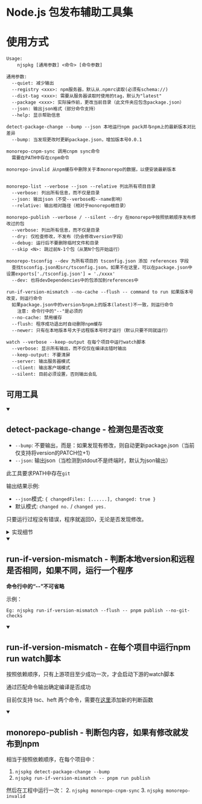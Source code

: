 # Node.js 包发布辅助工具集

# 使用方式

```text id="usage"
Usage:
    njspkg [通用参数] <命令> [命令参数]

通用参数:
  --quiet: 减少输出
  --registry <xxx>: npm服务器，默认从.npmrc读取(必须有schema://)
  --dist-tag <xxx>: 需要从服务器读取时使用的tag，默认为"latest"
  --package <xxx>: 实际操作前，更改当前目录（此文件夹应包含package.json）
  --json: 输出json格式（部分命令支持）
  --help: 显示帮助信息

detect-package-change --bump --json 本地运行npm pack并与npm上的最新版本对比差异
  --bump: 当发现更改时更新package.json，增加版本号0.0.1

monorepo-cnpm-sync 调用cnpm sync命令
  需要在PATH中存在cnpm命令

monorepo-invalid 从npm缓存中删除关于本monorepo的数据，以便安装最新版本
  

monorepo-list --verbose --json --relative 列出所有项目目录
  --verbose: 列出所有信息，而不仅是目录
  --json: 输出json（不受--verbose和--name影响）
  --relative: 输出相对路径（相对于monorepo根目录）

monorepo-publish --verbose / --silent --dry 在monorepo中按照依赖顺序发布修改过的包
  --verbose: 列出所有信息，而不仅是目录
  --dry: 仅检查修改，不发布（仍会修改version字段）
  --debug: 运行后不要删除临时文件和目录
  --skip <N>: 跳过前N-1个包（从第N个包开始运行）

monorepo-tsconfig --dev 为所有项目的 tsconfig.json 添加 references 字段
  查找tsconfig.json和src/tsconfig.json。如果不在这里，可以在package.json中设置exports['./tsconfig.json'] = './xxxx'
  --dev: 也将devDependencies中的包添加到references中

run-if-version-mismatch --no-cache --flush -- command to run 如果版本号改变，则运行命令
  如果package.json中的version与npm上的版本(latest)不一致，则运行命令
    注意: 命令行中的"--"是必须的
  --no-cache: 禁用缓存
  --flush: 程序成功退出时自动删除npm缓存
  --newer: 只有在本地版本号大于远程版本号时才运行（默认只要不同就运行）

watch --verbose --keep-output 在每个项目中运行watch脚本
  --verbose: 显示所有输出，而不仅仅在编译出错时输出
  --keep-output: 不要清屏
  --server: 输出服务器模式
  --client: 输出客户端模式
  --silent: 目前必须设置，否则输出会乱
```


## 可用工具

<details open>
<summary><h2>detect-package-change - 检测包是否改变</h2></summary>

-   `--bump`: 不要输出，而是：如果发现有修改，则自动更新package.json（当前仅支持将version的PATCH位+1）
-   `--json`: 输出json（当检测到stdout不是终端时，默认为json输出）

此工具要求PATH中存在`git`

输出结果示例:

-   `--json`模式: `{ changedFiles: [......], changed: true }`
-   默认模式: `changed no.` / `changed yes.`

只要运行过程没有错误，程序就返回0，无论是否发现修改。

<details>
  <summary>实现细节</summary>
  
1. 调用`npm-registry-fetch`包，从npm下载最新的`package.json`，它支持标准http缓存和代理设置
1. 和本地的`package.json`比较`version`字段
    - 如果本地版本号大于远程，则直接判定为`有修改`
1. 从npm下载dist.tarball指定的压缩包，解压到一个临时目录中
1. 在包目录中运行`npm pack`（也支持pnpm）得到压缩包
1. 检查两个压缩包是否相同
	1. 在临时目录中初始化git仓库
	1. 立即提交前面解压结果
	1. 将打包结果覆盖到同一个目录中
	1. 再次提交
	1. 检查`git log`输出的内容（强制LANG=C）
		- 如果没有任何修改，则判定为`无修改`
1. 如果有`--bump`，调用`semver`修改`package.json`中的`version`字段
2. 否则输出`有修改`
</details>
</details>

<details open>
<summary><h2>run-if-version-mismatch - 判断本地version和远程是否相同，如果不同，运行一个程序</h2></summary>

**命令行中的“--”不可省略**

示例：

```
Eg: njspkg run-if-version-mismatch --flush -- pnpm publish --no-git-checks
```

</details>


<details open>
<summary><h2>run-if-version-mismatch - 在每个项目中运行npm run watch脚本</h2></summary>

按照依赖顺序，只有上游项目至少成功一次，才会启动下游的watch脚本

通过匹配命令输出确定编译是否成功

目前仅支持 tsc、heft 两个命令，需要在[这里](src/common/watch-runner/judge.ts)添加新的判断函数

</details>


<details open>
<summary><h2>monorepo-publish - 判断包内容，如果有修改就发布到npm</h2></summary>


相当于按照依赖顺序，在每个项目中：
1. `njspkg detect-package-change --bump`
1. `njspkg run-if-version-mismatch -- pnpm run publish`

然后在工程中运行一次：
2. `njspkg monorepo-cnpm-sync`
3. `njspkg monorepo-invalid`

</details>
